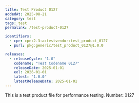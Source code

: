 ```yaml
---
title: Test Product 0127
addedAt: 2025-08-21
category: test
tags: test
permalink: /test-product-0127

identifiers:
  - cpe: cpe:2.3:a:testvendor:test_product_0127
  - purl: pkg:generic/test_product_0127@1.0.0

releases:
  - releaseCycle: "1.0"
    codename: "Test Codename 0127"
    releaseDate: 2025-01-01
    eol: 2026-01-01
    latest: "1.0.0"
    latestReleaseDate: 2025-01-01
---
```


This is a test product file for performance testing. Number: 0127
